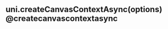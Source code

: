 ## uni.createCanvasContextAsync(options) @createcanvascontextasync

<!-- UTSAPIJSON.createCanvasContextAsync.description -->

<!-- UTSAPIJSON.createCanvasContextAsync.compatibility -->

<!-- UTSAPIJSON.createCanvasContextAsync.param -->

<!-- UTSAPIJSON.createCanvasContextAsync.returnValue -->

<!-- UTSAPIJSON.createCanvasContextAsync.example -->

<!-- UTSAPIJSON.createCanvasContextAsync.tutorial -->

<!-- UTSAPIJSON.createCanvasContextAsync.example -->

<!-- UTSAPIJSON.general_type.name -->

<!-- UTSAPIJSON.general_type.param -->